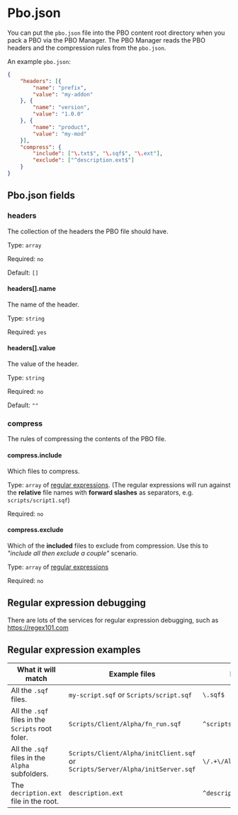 # Pbo.json

You can put the `pbo.json` file into the PBO content root directory when you pack a PBO via the PBO Manager. The PBO Manager reads the PBO headers and the compression rules from the `pbo.json`.

An example `pbo.json`:

```json
{
    "headers": [{
        "name": "prefix",
        "value": "my-addon"
    }, {
        "name": "version",
        "value": "1.0.0"
    }, {
        "name": "product",
        "value": "my-mod"
    }],
    "compress": {
        "include": ["\.txt$", "\.sqf$", "\.ext"],
        "exclude": ["^description.ext$"]
    }
}
```

## Pbo.json fields

### headers

The collection of the headers the PBO file should have.

Type: `array`

Required: `no`

Default: `[]`

#### headers[].name

The name of the header.

Type: `string`

Required: `yes`

#### headers[].value

The value of the header.

Type: `string`

Required: `no`

Default: `""`

### compress

The rules of compressing the contents of the PBO file.

#### compress.include

Which files to compress. 

Type: `array` of [regular expressions](https://en.wikipedia.org/wiki/Regular_expression). (The regular expressions will run against the **relative** file names with **forward slashes** as separators, e.g. `scripts/script1.sqf`)

Required: `no`

#### compress.exclude

Which of the **included** files to exclude from compression. Use this to _"include all then exclude a couple"_ scenario.

Type: `array` of [regular expressions](https://en.wikipedia.org/wiki/Regular_expression)

Required: `no`


## Regular expression debugging

There are lots of the services for regular expression debugging, such as https://regex101.com

## Regular expression examples

| What it will match                                | Example files                                                      | RegEx                  |
| ------------------------------------------------- | ------------------------------------------------------------------ | ---------------------- |
| All the `.sqf` files.                             | `my-script.sqf` or `Scripts/script.sqf`                            | `\.sqf$`               |
| All the `.sqf` files in the `Scripts` root foler. | `Scripts/Client/Alpha/fn_run.sqf`                                  | `^scripts\/.+\.sqf$`   |
| All the `.sqf` files in the `Alpha` subfolders.   | `Scripts/Client/Alpha/initClient.sqf` or `Scripts/Server/Alpha/initServer.sqf` | `\/.+\/Alpha\/.+\.sqf$` |
| The `decription.ext` file in the root.            | `description.ext`                                                  | `^description.ext$`    |
